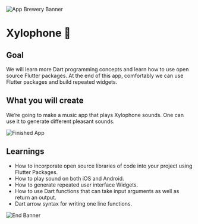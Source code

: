 ![App Brewery Banner](https://sweep.ac.uk/wp-content/uploads/yellow-banner.jpg)


# Xylophone 🎹

## Goal

We will learn more Dart programming concepts and learn how to use open source Flutter packages. At the end of this app, comfortably we can use Flutter packages and build repeated widgets.


## What you will create

We’re going to make a music app that plays Xylophone sounds. One can use it to generate different pleasant sounds.

![Finished App](https://user-images.githubusercontent.com/81528687/123218367-467d0900-d4e9-11eb-8f33-e89a154face3.png)


## Learnings

- How to incorporate open source libraries of code into your project using Flutter Packages.
- How to play sound on both iOS and Android.
- How to generate repeated user interface Widgets.
- How to use Dart functions that can take input arguments as well as return an output.
- Dart arrow syntax for writing one line functions.


![End Banner](https://user-images.githubusercontent.com/81528687/123218909-e8045a80-d4e9-11eb-9ed4-b26b67c493b6.jpg)


